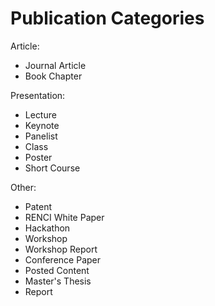 # Publication Categories

Article:
  - Journal Article
  - Book Chapter

Presentation:
  - Lecture
  - Keynote
  - Panelist
  - Class
  - Poster
  - Short Course

Other:
  - Patent
  - RENCI White Paper
  - Hackathon
  - Workshop
  - Workshop Report
  - Conference Paper
  - Posted Content
  - Master's Thesis
  - Report
